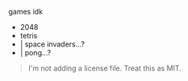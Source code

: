 games idk

- 2048
- tetris
- | space invaders...?
- | pong...?

> I'm not adding a license file. Treat this as MIT.